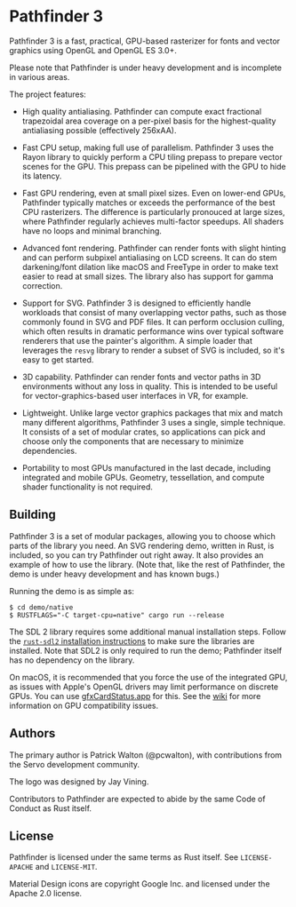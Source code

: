 # Pathfinder 3

Pathfinder 3 is a fast, practical, GPU-based rasterizer for fonts and vector graphics using OpenGL
and OpenGL ES 3.0+.

Please note that Pathfinder is under heavy development and is incomplete in various areas.

The project features:

* High quality antialiasing. Pathfinder can compute exact fractional trapezoidal area coverage on a
  per-pixel basis for the highest-quality antialiasing possible (effectively 256xAA).

* Fast CPU setup, making full use of parallelism. Pathfinder 3 uses the Rayon library to quickly
  perform a CPU tiling prepass to prepare vector scenes for the GPU. This prepass can be pipelined
  with the GPU to hide its latency.

* Fast GPU rendering, even at small pixel sizes. Even on lower-end GPUs, Pathfinder typically
  matches or exceeds the performance of the best CPU rasterizers. The difference is particularly
  pronouced at large sizes, where Pathfinder regularly achieves multi-factor speedups. All shaders
  have no loops and minimal branching.

* Advanced font rendering. Pathfinder can render fonts with slight hinting and can perform subpixel
  antialiasing on LCD screens. It can do stem darkening/font dilation like macOS and FreeType in
  order to make text easier to read at small sizes. The library also has support for gamma
  correction.

* Support for SVG. Pathfinder 3 is designed to efficiently handle workloads that consist of many
  overlapping vector paths, such as those commonly found in SVG and PDF files. It can perform
  occlusion culling, which often results in dramatic performance wins over typical software
  renderers that use the painter's algorithm. A simple loader that leverages the `resvg` library
  to render a subset of SVG is included, so it's easy to get started.

* 3D capability. Pathfinder can render fonts and vector paths in 3D environments without any loss
  in quality. This is intended to be useful for vector-graphics-based user interfaces in VR, for
  example.

* Lightweight. Unlike large vector graphics packages that mix and match many different algorithms,
  Pathfinder 3 uses a single, simple technique. It consists of a set of modular crates, so
  applications can pick and choose only the components that are necessary to minimize dependencies.

* Portability to most GPUs manufactured in the last decade, including integrated and mobile GPUs.
  Geometry, tessellation, and compute shader functionality is not required.

## Building

Pathfinder 3 is a set of modular packages, allowing you to choose which parts of the library you
need. An SVG rendering demo, written in Rust, is included, so you can try Pathfinder out right
away. It also provides an example of how to use the library. (Note that, like the rest of
Pathfinder, the demo is under heavy development and has known bugs.)

Running the demo is as simple as:

    $ cd demo/native
    $ RUSTFLAGS="-C target-cpu=native" cargo run --release

The SDL 2 library requires some additional manual installation steps. Follow the
[`rust-sdl2` installation instructions](https://github.com/Rust-SDL2/rust-sdl2#sdl20-development-libraries) to make sure the libraries are installed. Note that SDL2 is
only required to run the demo; Pathfinder itself has no dependency on the library.

On macOS, it is recommended that you force the use of the integrated GPU, as issues with Apple's
OpenGL drivers may limit performance on discrete GPUs. You can use
[gfxCardStatus.app](https://gfx.io/) for this. See the
[wiki](https://github.com/pcwalton/pathfinder/wiki/GPU-driver-compatibility) for more information
on GPU compatibility issues.

## Authors

The primary author is Patrick Walton (@pcwalton), with contributions from the Servo development
community.

The logo was designed by Jay Vining.

Contributors to Pathfinder are expected to abide by the same Code of Conduct as Rust itself.

## License

Pathfinder is licensed under the same terms as Rust itself. See `LICENSE-APACHE` and `LICENSE-MIT`.

Material Design icons are copyright Google Inc. and licensed under the Apache 2.0 license.
